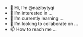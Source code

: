- 👋 Hi, I’m @nazibytyqi
- 👀 I’m interested in ...
- 🌱 I’m currently learning ...
- 💞️ I’m looking to collaborate on ...
- 📫 How to reach me ...

<!---
nazibytyqi/nazibytyqi is a ✨ special ✨ repository because its `README.md` (this file) appears on your GitHub profile.
You can click the Preview link to take a look at your changes.
--->
